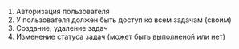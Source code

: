 1. Авторизация пользователя 
2. У пользователя должен быть доступ ко всем задачам (своим)
3. Создание, удаление задач
4. Изменение статуса задач (может быть выполненой или нет)